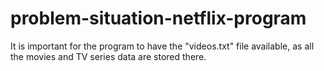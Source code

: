 # problem-situation-netflix-program
It is important for the program to have the "videos.txt" file available, as all the movies and TV series data are stored there. 
